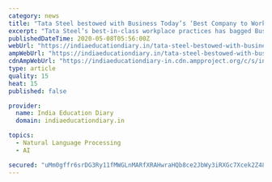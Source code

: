 ```yaml
---
category: news
title: "Tata Steel bestowed with Business Today’s ‘Best Company to Work For’ recognition in 2020"
excerpt: "Tata Steel’s best-in-class workplace practices has bagged Business Today’s ‘Best Company to Work For’ recognition in 2020. This is the third time the steel maker has been"
publishedDateTime: 2020-05-08T05:56:00Z
webUrl: "https://indiaeducationdiary.in/tata-steel-bestowed-with-business-todays-best-company-to-work-for-recognition-in-2020/"
ampWebUrl: "https://indiaeducationdiary.in/tata-steel-bestowed-with-business-todays-best-company-to-work-for-recognition-in-2020/?amp"
cdnAmpWebUrl: "https://indiaeducationdiary-in.cdn.ampproject.org/c/s/indiaeducationdiary.in/tata-steel-bestowed-with-business-todays-best-company-to-work-for-recognition-in-2020/?amp"
type: article
quality: 15
heat: 15
published: false

provider:
  name: India Education Diary
  domain: indiaeducationdiary.in

topics:
  - Natural Language Processing
  - AI

secured: "uMm0gffr6srDG3Ry11fMWGLnMARfXRAHwraHQb8ce2JbWy3iRXGc7Xcek2Z480g52g7BvqgrH4kkjeFX3/3fLV0muhWJJU80Ub7OVAaLmkewL/SeWFiABXRuB3FczHpaoV3PRsQIj56OvReQTLRzznVPmCRvwQmKRal4k5JxosxfB7DM/07Eyk6Qy4QOfvxTOTkT0d8UW+D0pZ1csx3KQ6pNXTxXWSQLD36Ottgtk/r2cLMqmBqGTWq03p6FxfCZU8JdG+AXKrT3S/7ofSt+M5yROdMuFVcAq1kH7lrbpRWKNTXpO/G6i5qTyKcH268J;WMtFQGULcR7vfjx2BNTxRw=="
---
```



